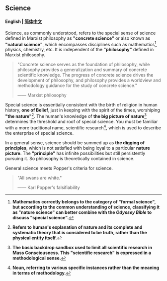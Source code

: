 ## Science

#### English | [简体中文](science-zh_cn.md)

Science, as commonly understood, refers to the special sense of science defined in Marxist philosophy as **"concrete science"** or also known as **"natural science"**, which encompasses disciplines such as mathematics[^disambiguational 1], physics, chemistry, etc. It is independent of the **"philosophy"** defined in Marxist philosophy.

> "Concrete science serves as the foundation of philosophy, while philosophy provides a generalization and summary of concrete scientific knowledge. The progress of concrete science drives the development of philosophy, and philosophy provides a worldview and methodology guidance for the study of concrete science."
>
> —— Marxist philosophy

Special science is essentially consistent with the birth of religion in human history, **one of Belief**, just in keeping with the spirit of the times, worshiping **"the nature"**[^disambiguational 2]. The human's knowledge of **the big picture of nature**[^common] determines the threshold and roof of special science. You must be familiar with a more traditional name, scientific research[^disambiguational 3], which is used to describe the enterprise of special science.

In a general sense, science should be summed up as **the digging of principles**, which is not satisfied with being loyal to a particular **nature picture**. The **"principle"** has infinite possibilities but still persistently pursuing it. So philosophy is theoretically contained in science.

General science meets Popper's criteria for science.

> "All swans are white."
>
> —— Karl Popper's falsifiability

[^disambiguational 1]:**Mathematics correctly belongs to the category of "formal science", but according to the common understanding of science, classifying it as "nature science" can better combine with the *Odyssey Bible* to discuss "special science".**
[^disambiguational 2]:**Refers to human's explanation of nature and its complete and systematic theory that is considered to be truth, rather than the physical entity itself.**
[^common]:**The basic backdrop sandbox used to limit all scientific research in Mass Consciousness. This "scientific research" is expressed in a methodological sense.**

[^disambiguational 3]:**Noun, referring to various specific instances rather than the meaning in terms of methodology.**
